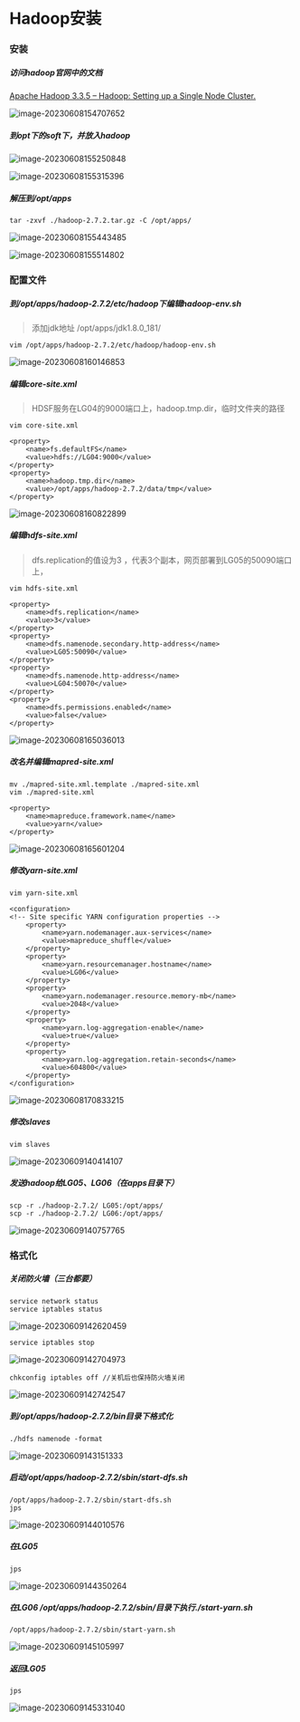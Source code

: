# Hadoop安装



### 安装

##### 访问hadoop官网中的文档

[Apache Hadoop 3.3.5 – Hadoop: Setting up a Single Node Cluster.](https://hadoop.apache.org/docs/stable/hadoop-project-dist/hadoop-common/SingleCluster.html)

![image-20230608154707652](image/image-20230608154707652.png)

##### 到opt下的soft下，并放入hadoop

![image-20230608155250848](image/image-20230608155250848.png)

![image-20230608155315396](image/image-20230608155315396.png)

##### 解压到/opt/apps

```
tar -zxvf ./hadoop-2.7.2.tar.gz -C /opt/apps/
```

![image-20230608155443485](image/image-20230608155443485.png)

![image-20230608155514802](image/image-20230608155514802.png)

### 配置文件

##### 到/opt/apps/hadoop-2.7.2/etc/hadoop下编辑hadoop-env.sh

> 添加jdk地址 /opt/apps/jdk1.8.0_181/

```
vim /opt/apps/hadoop-2.7.2/etc/hadoop/hadoop-env.sh
```

![image-20230608160146853](image/image-20230608160146853.png)

##### 编辑core-site.xml

> HDSF服务在LG04的9000端口上，hadoop.tmp.dir，临时文件夹的路径

```
vim core-site.xml

<property>
    <name>fs.defaultFS</name>
    <value>hdfs://LG04:9000</value>
</property>
<property>
    <name>hadoop.tmp.dir</name>
    <value>/opt/apps/hadoop-2.7.2/data/tmp</value>
</property>
```

![image-20230608160822899](image/image-20230608160822899.png)

##### 编辑hdfs-site.xml

> dfs.replication的值设为3 ，代表3个副本，网页部署到LG05的50090端口上，

```
vim hdfs-site.xml

<property>
    <name>dfs.replication</name>
    <value>3</value>
</property>
<property>
    <name>dfs.namenode.secondary.http-address</name>
    <value>LG05:50090</value>
</property>
<property>
    <name>dfs.namenode.http-address</name>
    <value>LG04:50070</value>
</property>
<property>
    <name>dfs.permissions.enabled</name>
    <value>false</value>
</property>
```

![image-20230608165036013](image/image-20230608165036013.png)

##### 改名并编辑mapred-site.xml

```
mv ./mapred-site.xml.template ./mapred-site.xml
vim ./mapred-site.xml

<property>
    <name>mapreduce.framework.name</name>
    <value>yarn</value>
</property>
```

![image-20230608165601204](image/image-20230608165601204.png)

##### 修改yarn-site.xml

```
vim yarn-site.xml

<configuration>
<!-- Site specific YARN configuration properties -->
    <property>
        <name>yarn.nodemanager.aux-services</name>
        <value>mapreduce_shuffle</value>
    </property>
    <property>
        <name>yarn.resourcemanager.hostname</name>
        <value>LG06</value>
    </property>
    <property>
        <name>yarn.nodemanager.resource.memory-mb</name>
        <value>2048</value>
    </property>
    <property>
        <name>yarn.log-aggregation-enable</name>
        <value>true</value>
    </property>
    <property>
        <name>yarn.log-aggregation.retain-seconds</name>
        <value>604800</value>
    </property>
</configuration>
```

![image-20230608170833215](image/image-20230608170833215.png)

##### 修改slaves

```
vim slaves
```

![image-20230609140414107](image/image-20230609140414107.png)

##### 发送hadoop给LG05、LG06（在apps目录下）

```
scp -r ./hadoop-2.7.2/ LG05:/opt/apps/
scp -r ./hadoop-2.7.2/ LG06:/opt/apps/
```

![image-20230609140757765](image/image-20230609140757765.png)

### 格式化

##### 关闭防火墙（三台都要）

```
service network status
service iptables status
```

![image-20230609142620459](image/image-20230609142620459.png)

```
service iptables stop
```

![image-20230609142704973](image/image-20230609142704973.png)

```
chkconfig iptables off //关机后也保持防火墙关闭
```

![image-20230609142742547](image/image-20230609142742547.png)

##### 到/opt/apps/hadoop-2.7.2/bin目录下格式化

```
./hdfs namenode -format
```

![image-20230609143151333](image/image-20230609143151333.png)

##### 启动/opt/apps/hadoop-2.7.2/sbin/start-dfs.sh

```
/opt/apps/hadoop-2.7.2/sbin/start-dfs.sh
jps
```

![image-20230609144010576](image/image-20230609144010576.png)

##### 在LG05

```
jps
```

![image-20230609144350264](image/image-20230609144350264.png)

##### 在LG06    /opt/apps/hadoop-2.7.2/sbin/目录下执行./start-yarn.sh

```
/opt/apps/hadoop-2.7.2/sbin/start-yarn.sh
```

![image-20230609145105997](image/image-20230609145105997.png)

##### 返回LG05

```
jps
```

![image-20230609145331040](image/image-20230609145331040.png)


